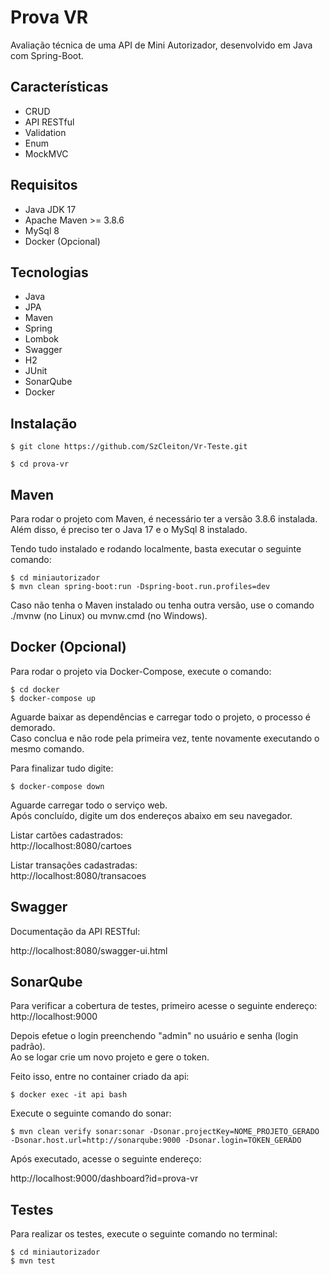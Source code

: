 # Prova VR

Avaliação técnica de uma API de Mini Autorizador, desenvolvido em Java com Spring-Boot.

## Características

- CRUD
- API RESTful
- Validation
- Enum
- MockMVC

## Requisitos

- Java JDK 17
- Apache Maven >= 3.8.6
- MySql 8
- Docker (Opcional)

## Tecnologias

- Java
- JPA
- Maven
- Spring
- Lombok
- Swagger
- H2
- JUnit
- SonarQube
- Docker

## Instalação

```
$ git clone https://github.com/SzCleiton/Vr-Teste.git

$ cd prova-vr
```

## Maven

Para rodar o projeto com Maven, é necessário ter a versão 3.8.6 instalada.<br>
Além disso, é preciso ter o Java 17 e o MySql 8 instalado.<br>

Tendo tudo instalado e rodando localmente, basta executar o seguinte comando:

```
$ cd miniautorizador
$ mvn clean spring-boot:run -Dspring-boot.run.profiles=dev
```

Caso não tenha o Maven instalado ou tenha outra versão, use o comando ./mvnw (no Linux) ou mvnw.cmd (no Windows).

## Docker (Opcional)

Para rodar o projeto via Docker-Compose, execute o comando:

```
$ cd docker
$ docker-compose up
```

Aguarde baixar as dependências e carregar todo o projeto, o processo é demorado. <br>
Caso conclua e não rode pela primeira vez, tente novamente executando o mesmo comando. <br>

Para finalizar tudo digite:

```
$ docker-compose down
```

Aguarde carregar todo o serviço web. <br>
Após concluído, digite um dos endereços abaixo em seu navegador. <br>

Listar cartões cadastrados: <br>
http://localhost:8080/cartoes

Listar transações cadastradas: <br>
http://localhost:8080/transacoes

## Swagger

Documentação da API RESTful: <br>

http://localhost:8080/swagger-ui.html

## SonarQube

Para verificar a cobertura de testes, primeiro acesse o seguinte endereço: <br>
http://localhost:9000

Depois efetue o login preenchendo "admin" no usuário e senha (login padrão). <br>
Ao se logar crie um novo projeto e gere o token.

Feito isso, entre no container criado da api:

```
$ docker exec -it api bash
```

Execute o seguinte comando do sonar:

```
$ mvn clean verify sonar:sonar -Dsonar.projectKey=NOME_PROJETO_GERADO -Dsonar.host.url=http://sonarqube:9000 -Dsonar.login=TOKEN_GERADO
```

Após executado, acesse o seguinte endereço: <br>

http://localhost:9000/dashboard?id=prova-vr

## Testes

Para realizar os testes, execute o seguinte comando no terminal:

```
$ cd miniautorizador
$ mvn test
```
